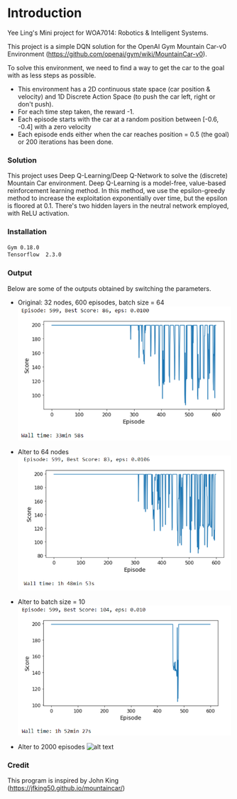 # Introduction
Yee Ling's Mini project for WOA7014: Robotics &amp; Intelligent Systems.

This project is a simple DQN solution for the OpenAI Gym Mountain Car-v0 Environment (https://github.com/openai/gym/wiki/MountainCar-v0).

To solve this environment, we need to find a way to get the car to the goal with as less steps as possible. 

* This environment has a 2D continuous state space (car position & velocity) and 1D Discrete Action Space (to push the car left, right or don't push). 
* For each time step taken, the reward -1. 
* Each episode starts with the car at a random position between [-0.6, -0.4] with a zero velocity 
* Each episode ends either when the car reaches position = 0.5 (the goal) or 200 iterations has been done.

### Solution
This project uses Deep Q-Learning/Deep Q-Network to solve the (discrete) Mountain Car environment. Deep Q-Learning is a model-free, value-based reinforcement learning method. In this method, we use the epsilon-greedy method to increase the exploitation exponentially over time, but the epsilon is floored at 0.1. There's two hidden layers in the neutral network employed, with ReLU activation. 


### Installation
```bash
Gym 0.18.0
Tensorflow  2.3.0
```

### Output
Below are some of the outputs obtained by switching the parameters.
* Original: 32 nodes, 600 episodes, batch size = 64
![alt text](https://github.com/ElaineSee/WOA7014_mini_project/blob/main/600epi_relu_32.PNG?raw=true)

* Alter to 64 nodes
![alt text](https://github.com/ElaineSee/WOA7014_mini_project/blob/main/Nodes%2064.PNG?raw=true)

* Alter to batch size = 10
![alt text](https://github.com/ElaineSee/WOA7014_mini_project/blob/main/Batch%20size%2010.PNG?raw=true)

* Alter to 2000 episodes
![alt text](https://github.com/ElaineSee/WOA7014_mini_project/blob/main/Episodes%202000.PNG.PNG?raw=true)

### Credit
This program is inspired by John King (https://jfking50.github.io/mountaincar/)

